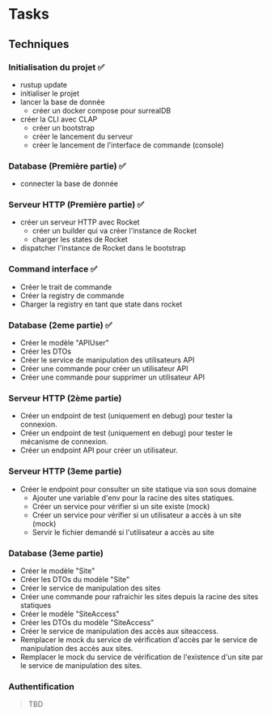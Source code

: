 # Tasks

## Techniques

### Initialisation du projet ✅
- rustup update
- initialiser le projet
- lancer la base de donnée
    - créer un docker compose pour surrealDB
- créer la CLI avec CLAP
    - créer un bootstrap
    - créer le lancement du serveur
    - créer le lancement de l'interface de commande (console)

### Database (Première partie) ✅
- connecter la base de donnée

### Serveur HTTP (Première partie) ✅
- créer un serveur HTTP avec Rocket
    - créer un builder qui va créer l'instance de Rocket
    - charger les states de Rocket
- dispatcher l'instance de Rocket dans le bootstrap

### Command interface ✅
- Créer le trait de commande
- Créer la registry de commande
- Charger la registry en tant que state dans rocket

### Database (2eme partie) ✅
- Créer le modèle "APIUser"
- Créer les DTOs
- Créer le service de manipulation des utilisateurs API
- Créer une commande pour créer un utilisateur API
- Créer une commande pour supprimer un utilisateur API

### Serveur HTTP (2ème partie)
- Créer un endpoint de test (uniquement en debug) pour tester la connexion.
- Créer un endpoint de test (uniquement en debug) pour tester le mécanisme de connexion.
- Créer un endpoint API pour créer un utilisateur.

### Serveur HTTP (3eme partie)
- Créer le endpoint pour consulter un site statique via son sous domaine
    - Ajouter une variable d'env pour la racine des sites statiques.
    - Créer un service pour vérifier si un site existe (mock)
    - Créer un service pour vérifier si un utilisateur a accès à un site (mock)
    - Servir le fichier demandé si l'utilisateur a accès au site

### Database (3eme partie)
- Créer le modèle "Site"
- Créer les DTOs du modèle "Site"
- Créer le service de manipulation des sites
- Créer une commande pour rafraichir les sites depuis la racine des sites statiques
- Créer le modèle "SiteAccess"
- Créer les DTOs du modèle "SiteAccess"
- Créer le service de manipulation des accès aux siteaccess.
- Remplacer le mock du service de vérification d'accès par le service de manipulation des accès aux sites.
- Remplacer le mock du service de vérification de l'existence d'un site par le service de manipulation des sites.

### Authentification
> TBD
